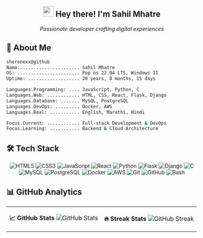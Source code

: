 <div align="center">
  
## <img src="https://media.giphy.com/media/hvRJCLFzcasrR4ia7z/giphy.gif" width="28px" height="28px"/> Hey there! I'm **Sahil Mhatre** 
*Passionate developer crafting digital experiences*

</div>



## 🚀 About Me

```bash
shorenexx@github
Name:...................... Sahil Mhatre
OS: ....................... Pop os 22.04 LTS, Windows 11
Uptime: ................... 20 years, 8 months, 15 days

Languages.Programming: .... JavaScript, Python, C
Languages.Web: ............ HTML, CSS, React, Flask, Django
Languages.Database: ....... MySQL, PostgreSQL
Languages.DevOps: ......... Docker, AWS
Languages.Real: ........... English, Marathi, Hindi

Focus.Current: ............ Full-stack Development & DevOps
Focus.Learning: ........... Backend & Cloud Architecture

```

## 🛠️ Tech Stack

<div align="center">

![HTML5](https://img.shields.io/badge/-HTML5-E34F26?style=for-the-badge&logo=html5&logoColor=white)
![CSS3](https://img.shields.io/badge/-CSS3-1572B6?style=for-the-badge&logo=css3&logoColor=white)
![JavaScript](https://img.shields.io/badge/-JavaScript-F7DF1E?style=for-the-badge&logo=javascript&logoColor=black)
![React](https://img.shields.io/badge/-React-61DAFB?style=for-the-badge&logo=react&logoColor=black)
![Python](https://img.shields.io/badge/-Python-3776AB?style=for-the-badge&logo=python&logoColor=white)
![Flask](https://img.shields.io/badge/-Flask-000000?style=for-the-badge&logo=flask&logoColor=white)
![Django](https://img.shields.io/badge/-Django-092E20?style=for-the-badge&logo=django&logoColor=white)
![C](https://img.shields.io/badge/-C-A8B9CC?style=for-the-badge&logo=c&logoColor=black)
![MySQL](https://img.shields.io/badge/-MySQL-4479A1?style=for-the-badge&logo=mysql&logoColor=white)
![PostgreSQL](https://img.shields.io/badge/-PostgreSQL-336791?style=for-the-badge&logo=postgresql&logoColor=white)
![Docker](https://img.shields.io/badge/-Docker-2496ED?style=for-the-badge&logo=docker&logoColor=white)
![AWS](https://img.shields.io/badge/-AWS-232F3E?style=for-the-badge&logo=amazon-aws&logoColor=white)
![Git](https://img.shields.io/badge/-Git-F05032?style=for-the-badge&logo=git&logoColor=white)
![GitHub](https://img.shields.io/badge/-GitHub-181717?style=for-the-badge&logo=github&logoColor=white)
![Bash](https://img.shields.io/badge/-Bash-4EAA25?style=for-the-badge&logo=gnu-bash&logoColor=white)

</div>

## 📊 GitHub Analytics

<div align="center">

<table>
<tr>
<td>

**📈 GitHub Stats**
![GitHub Stats](https://github-readme-stats.vercel.app/api?username=ShoreNexx&show_icons=true&theme=tokyonight&hide_border=true&count_private=true)

</td>
<td>

**🔥 Streak Stats**
![GitHub Streak](https://github-readme-streak-stats.herokuapp.com/?user=ShoreNexx&theme=tokyonight&hide_border=true)

</td>
</tr>
</table>

</div>
